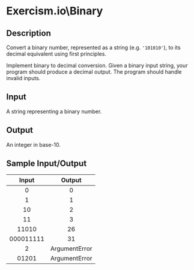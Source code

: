 # Exercism.io\Binary

## Description

Convert a binary number, represented as a string (e.g. `'101010'`), to its decimal equivalent using first principles.

Implement binary to decimal conversion. Given a binary input string, your program should produce a decimal output. The program should handle invalid inputs.

## Input

A string representing a binary number.

## Output

An integer in base-10.

## Sample Input/Output

|Input|Output|
|:-:|:-:|
|0|0|
|1|1|
|10|2|
|11|3|
|11010|26|
|000011111|31|
|2|ArgumentError|
|01201|ArgumentError|
